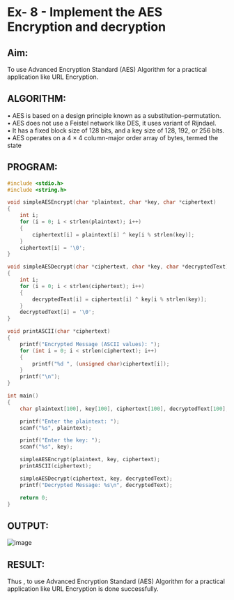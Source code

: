 # Ex- 8 - Implement the AES Encryption and decryption

## Aim:
To use Advanced Encryption Standard (AES) Algorithm for a practical application like URL Encryption.

## ALGORITHM:
• AES is based on a design principle known as a substitution–permutation.<br>
• AES does not use a Feistel network like DES, it uses variant of Rijndael.<br>
• It has a fixed block size of 128 bits, and a key size of 128, 192, or 256 bits.<br>
• AES operates on a 4 × 4 column-major order array of bytes, termed the state<br>

## PROGRAM:
```c
#include <stdio.h>
#include <string.h>

void simpleAESEncrypt(char *plaintext, char *key, char *ciphertext)
{
    int i;
    for (i = 0; i < strlen(plaintext); i++) 
    {
        ciphertext[i] = plaintext[i] ^ key[i % strlen(key)]; 
    }
    ciphertext[i] = '\0'; 
}

void simpleAESDecrypt(char *ciphertext, char *key, char *decryptedText)
{
    int i;
    for (i = 0; i < strlen(ciphertext); i++) 
    {
        decryptedText[i] = ciphertext[i] ^ key[i % strlen(key)]; 
    }
    decryptedText[i] = '\0'; 
}

void printASCII(char *ciphertext) 
{
    printf("Encrypted Message (ASCII values): ");
    for (int i = 0; i < strlen(ciphertext); i++) 
    {
        printf("%d ", (unsigned char)ciphertext[i]); 
    }
    printf("\n");
}

int main() 
{
    char plaintext[100], key[100], ciphertext[100], decryptedText[100];

    printf("Enter the plaintext: ");
    scanf("%s", plaintext);

    printf("Enter the key: ");
    scanf("%s", key);

    simpleAESEncrypt(plaintext, key, ciphertext);
    printASCII(ciphertext);  

    simpleAESDecrypt(ciphertext, key, decryptedText);
    printf("Decrypted Message: %s\n", decryptedText);

    return 0;
}
```

## OUTPUT:
![image](https://github.com/user-attachments/assets/24b0ac06-bf32-47e1-aa69-0b1932495811)

## RESULT:
Thus , to use Advanced Encryption Standard (AES) Algorithm for a practical application like URL Encryption is done successfully.


